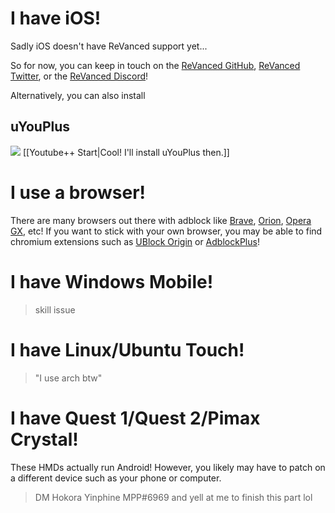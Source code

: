 # I have iOS!
Sadly iOS doesn't have ReVanced support yet...

So for now, you can keep in touch on the [ReVanced GitHub](https://github.com/ReVanced), [ReVanced Twitter](https://twitter.com/ReVancedapp), or the [ReVanced Discord](http://ReVanced.app/discord)!

Alternatively, you can also install
## uYouPlus

![](https://cdn.discordapp.com/attachments/803186540359450664/1100960373282193449/image_2023-04-26_182246728_1.gif) [[Youtube++ Start|Cool! I'll install uYouPlus then.]]

# I use a browser!
There are many browsers out there with adblock like <a href="https://brave.com/download/">Brave</a>, <a href="https://browser.kagi.com">Orion</a>, <a href="https://www.opera.com/gx">Opera GX</a>, etc! If you want to stick with your own browser, you may be able to find chromium extensions such as <a href="https://ublockorigin.com">UBlock Origin</a> or <a href="https://www.adblockplus.org/en/download">AdblockPlus</a>!

# I have Windows Mobile!
> skill issue

# I have Linux/Ubuntu Touch!
> "I use arch btw"

# I have Quest 1/Quest 2/Pimax Crystal!
These HMDs actually run Android! However, you likely may have to patch on a different device such as your phone or computer. 

> DM Hokora Yinphine MPP#6969 and yell at me to finish this part lol
